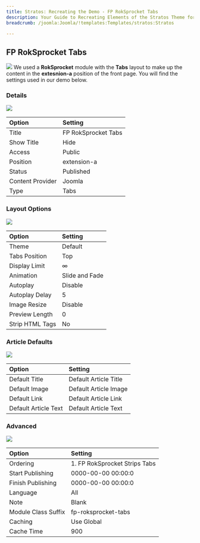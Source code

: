```yaml
---
title: Stratos: Recreating the Demo - FP RokSprocket Tabs
description: Your Guide to Recreating Elements of the Stratos Theme for Joomla
breadcrumb: /joomla:Joomla/!templates:Templates/stratos:Stratos

---
```


FP RokSprocket Tabs
-----
![][tabs1]
We used a **RokSprocket** module with the **Tabs** layout to make up the content in the **extesnion-a** position of the front page. You will find the settings used in our demo below.

### Details
![][tabs2]

| Option | Setting |
|:------|:-------|
| Title | FP RokSprocket Tabs |
| Show Title | Hide |
| Access | Public |
| Position | extension-a |
| Status | Published |
| Content Provider | Joomla |
| Type | Tabs |

### Layout Options
![][tabs3]

| Option | Setting |
|:------|:-------|
| Theme | Default |
| Tabs Position | Top |
| Display Limit | ∞ |
| Animation | Slide and Fade |
| Autoplay | Disable |
| Autoplay Delay | 5 |
| Image Resize | Disable |
| Preview Length | 0 |
| Strip HTML Tags | No |

### Article Defaults
![][tabs4]

| Option | Setting |
|:------|:-------|
| Default Title | Default Article Title |
| Default Image | Default Article Image|
| Default Link | Default Article Link |
| Default Article Text | Default Article Text |

### Advanced
![][tabs5]

| Option | Setting |
|:------|:-------|
| Ordering | 1. FP RokSprocket Strips Tabs |
| Start Publishing | 0000-00-00 00:00:0 |
| Finish Publishing | 0000-00-00 00:00:0 |
| Language | All |
| Note | Blank |
| Module Class Suffix | fp-roksprocket-tabs |
| Caching | Use Global |
| Cache Time | 900 |

[tabs1]: assets/tabs_1.jpeg
[tabs2]: assets/tabs_2.jpeg
[tabs3]: assets/tabs_3.jpeg
[tabs4]: assets/tabs_4.jpeg
[tabs5]: assets/tabs_5.jpeg